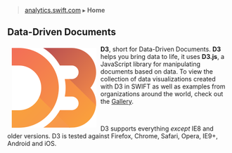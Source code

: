 > [analytics.swift.com](Home) ▸ **Home**

## Data-Driven Documents

<p><a href="http://d3js.org"><img src="./ex/d3logo.svg" align="left" hspace="10" vspace="6" data-canonical-src="http://d3js.org/logo.svg" style="max-width:100%;"></a></p>

**D3**, short for Data-Driven Documents. **D3** helps you bring data to life, it uses **D3.js**, a JavaScript library for manipulating documents based on data. To view the collection of data visualizations created with D3 in SWIFT as well as examples from organizations around the world, check out the [Gallery](Gallery).

</br>

D3 supports everything _except_ IE8 and older versions. D3 is tested against Firefox, Chrome, Safari, Opera, IE9+, Android and iOS.